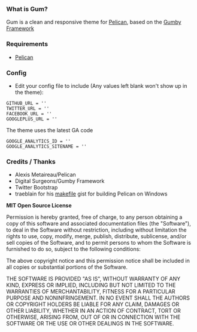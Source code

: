 ### What is Gum?

Gum is a clean and responsive theme for [Pelican](https://github.com/ametaireau/pelican), based on the [Gumby Framework](http://gumbyframework.com/docs)

### Requirements

* [Pelican](https://github.com/ametaireau/pelican)

### Config

* Edit your config file to include (Any values left blank won't show up in the theme): 

```
GITHUB_URL = ''
TWITTER_URL = ''
FACEBOOK_URL = ''
GOOGLEPLUS_URL = ''
```

The theme uses the latest GA code

```
GOOGLE_ANALYTICS_ID = ''
GOOGLE_ANALYTICS_SITENAME = ''
```

### Credits / Thanks
 * Alexis Metaireau/Pelican
 * Digital Surgeons/Gumby Framework
 * Twitter Bootstrap
 * traeblain for his [makefile](https://gist.github.com/traeblain/4252511) gist for building Pelican on Windows

**MIT Open Source License**

Permission is hereby granted, free of charge, to any person obtaining a copy of this software and associated documentation files (the "Software"), to deal in the Software without restriction, including without limitation the rights to use, copy, modify, merge, publish, distribute, sublicense, and/or sell copies of the Software, and to permit persons to whom the Software is furnished to do so, subject to the following conditions:

The above copyright notice and this permission notice shall be included in all copies or substantial portions of the Software.

THE SOFTWARE IS PROVIDED "AS IS", WITHOUT WARRANTY OF ANY KIND, EXPRESS OR IMPLIED, INCLUDING BUT NOT LIMITED TO THE WARRANTIES OF MERCHANTABILITY, FITNESS FOR A PARTICULAR PURPOSE AND NONINFRINGEMENT. IN NO EVENT SHALL THE AUTHORS OR COPYRIGHT HOLDERS BE LIABLE FOR ANY CLAIM, DAMAGES OR OTHER LIABILITY, WHETHER IN AN ACTION OF CONTRACT, TORT OR OTHERWISE, ARISING FROM, OUT OF OR IN CONNECTION WITH THE SOFTWARE OR THE USE OR OTHER DEALINGS IN THE SOFTWARE.